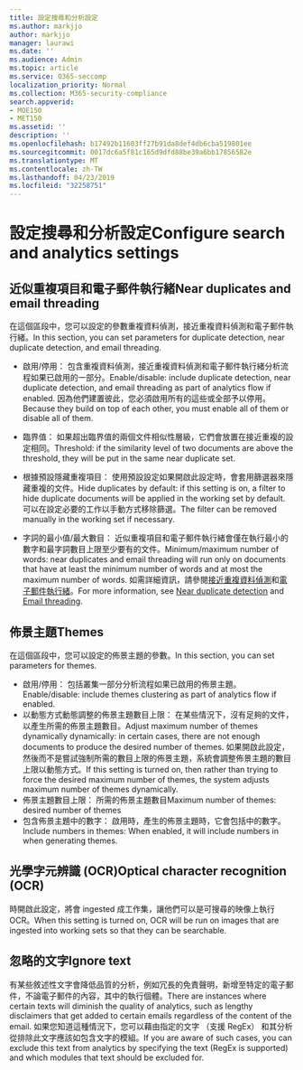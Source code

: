 ```yaml
---
title: 設定搜尋和分析設定
ms.author: markjjo
author: markjjo
manager: laurawi
ms.date: ''
ms.audience: Admin
ms.topic: article
ms.service: O365-seccomp
localization_priority: Normal
ms.collection: M365-security-compliance
search.appverid:
- MOE150
- MET150
ms.assetid: ''
description: ''
ms.openlocfilehash: b17492b11603ff27b91da8def4db6cba519801ee
ms.sourcegitcommit: 0017dc6a5f81c165d9dfd88be39a6bb17856582e
ms.translationtype: MT
ms.contentlocale: zh-TW
ms.lasthandoff: 04/23/2019
ms.locfileid: "32258751"
---
```

# <a name="configure-search-and-analytics-settings"></a><span data-ttu-id="17faf-102">設定搜尋和分析設定</span><span class="sxs-lookup"><span data-stu-id="17faf-102">Configure search and analytics settings</span></span>

## <a name="near-duplicates-and-email-threading"></a><span data-ttu-id="17faf-103">近似重複項目和電子郵件執行緒</span><span class="sxs-lookup"><span data-stu-id="17faf-103">Near duplicates and email threading</span></span>

<span data-ttu-id="17faf-104">在這個區段中，您可以設定的參數重複資料偵測，接近重複資料偵測和電子郵件執行緒。</span><span class="sxs-lookup"><span data-stu-id="17faf-104">In this section, you can set parameters for duplicate detection, near duplicate detection, and email threading.</span></span>

- <span data-ttu-id="17faf-105">啟用/停用： 包含重複資料偵測，接近重複資料偵測和電子郵件執行緒分析流程如果已啟用的一部分。</span><span class="sxs-lookup"><span data-stu-id="17faf-105">Enable/disable: include duplicate detection, near duplicate detection, and email threading as part of analytics flow if enabled.</span></span> <span data-ttu-id="17faf-106">因為他們建置彼此，您必須啟用所有的這些或全部予以停用。</span><span class="sxs-lookup"><span data-stu-id="17faf-106">Because they build on top of each other, you must enable all of them or disable all of them.</span></span>

- <span data-ttu-id="17faf-107">臨界值： 如果超出臨界值的兩個文件相似性層級，它們會放置在接近重複的設定相同。</span><span class="sxs-lookup"><span data-stu-id="17faf-107">Threshold: if the similarity level of two documents are above the threshold, they will be put in the same near duplicate set.</span></span>

- <span data-ttu-id="17faf-108">根據預設隱藏重複項目： 使用預設設定如果開啟此設定時，會套用篩選器來隱藏重複的文件。</span><span class="sxs-lookup"><span data-stu-id="17faf-108">Hide duplicates by default: if this setting is on, a filter to hide duplicate documents will be applied in the working set by default.</span></span> <span data-ttu-id="17faf-109">可以在設定必要的工作以手動方式移除篩選。</span><span class="sxs-lookup"><span data-stu-id="17faf-109">The filter can be removed manually in the working set if necessary.</span></span>

- <span data-ttu-id="17faf-110">字詞的最小值/最大數目： 近似重複項目和電子郵件執行緒會僅在執行最小的數字和最字詞數目上限至少要有的文件。</span><span class="sxs-lookup"><span data-stu-id="17faf-110">Minimum/maximum number of words: near duplicates and email threading will run only on documents that have at least the minimum number of words and at most the maximum number of words.</span></span>
<span data-ttu-id="17faf-111">如需詳細資訊，請參閱[接近重複資料偵測](near-duplicates.md)和[電子郵件執行緒](email-threading.md)。</span><span class="sxs-lookup"><span data-stu-id="17faf-111">For more information, see [Near duplicate detection](near-duplicates.md) and [Email threading](email-threading.md).</span></span>

## <a name="themes"></a><span data-ttu-id="17faf-112">佈景主題</span><span class="sxs-lookup"><span data-stu-id="17faf-112">Themes</span></span>

<span data-ttu-id="17faf-113">在這個區段中，您可以設定的佈景主題的參數。</span><span class="sxs-lookup"><span data-stu-id="17faf-113">In this section, you can set parameters for themes.</span></span>

- <span data-ttu-id="17faf-114">啟用/停用： 包括叢集一部分分析流程如果已啟用的佈景主題。</span><span class="sxs-lookup"><span data-stu-id="17faf-114">Enable/disable: include themes clustering as part of analytics flow if enabled.</span></span>
- <span data-ttu-id="17faf-115">以動態方式動態調整的佈景主題數目上限： 在某些情況下，沒有足夠的文件，以產生所需的佈景主題數目。</span><span class="sxs-lookup"><span data-stu-id="17faf-115">Adjust maximum number of themes dynamically dynamically: in certain cases, there are not enough documents to produce the desired number of themes.</span></span> <span data-ttu-id="17faf-116">如果開啟此設定，然後而不是嘗試強制所需的數目上限的佈景主題，系統會調整佈景主題的數目上限以動態方式。</span><span class="sxs-lookup"><span data-stu-id="17faf-116">If this setting is turned on, then rather than trying to force the desired maximum number of themes, the system adjusts maximum number of themes dynamically.</span></span>
- <span data-ttu-id="17faf-117">佈景主題數目上限： 所需的佈景主題數目</span><span class="sxs-lookup"><span data-stu-id="17faf-117">Maximum number of themes: desired number of themes</span></span>
- <span data-ttu-id="17faf-118">包含佈景主題中的數字： 啟用時，產生的佈景主題時，它會包括中的數字。</span><span class="sxs-lookup"><span data-stu-id="17faf-118">Include numbers in themes: When enabled, it will include numbers in when generating themes.</span></span>  

## <a name="optical-character-recognition-ocr"></a><span data-ttu-id="17faf-119">光學字元辨識 (OCR)</span><span class="sxs-lookup"><span data-stu-id="17faf-119">Optical character recognition (OCR)</span></span>

<span data-ttu-id="17faf-120">時開啟此設定，將會 ingested 成工作集，讓他們可以是可搜尋的映像上執行 OCR。</span><span class="sxs-lookup"><span data-stu-id="17faf-120">When this setting is turned on, OCR will be run on images that are ingested into working sets so that they can be searchable.</span></span>

## <a name="ignore-text"></a><span data-ttu-id="17faf-121">忽略的文字</span><span class="sxs-lookup"><span data-stu-id="17faf-121">Ignore text</span></span>

<span data-ttu-id="17faf-122">有某些敘述性文字會降低品質的分析，例如冗長的免責聲明，新增至特定的電子郵件，不論電子郵件的內容，其中的執行個體。</span><span class="sxs-lookup"><span data-stu-id="17faf-122">There are instances where certain texts will diminish the quality of analytics, such as lengthy disclaimers that get added to certain emails regardless of the content of the email.</span></span> <span data-ttu-id="17faf-123">如果您知道這種情況下，您可以藉由指定的文字 （支援 RegEx） 和其分析從排除此文字應該如包含文字的模組。</span><span class="sxs-lookup"><span data-stu-id="17faf-123">If you are aware of such cases, you can exclude this text from analytics by specifying the text (RegEx is supported) and which modules that text should be excluded for.</span></span>